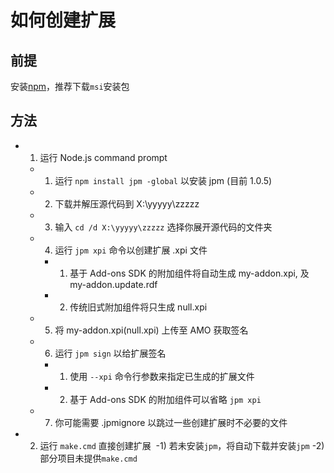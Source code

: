 # 如何创建扩展

## 前提

安装[npm](https://nodejs.org/download/release/latest/)，推荐下载`msi`安装包

## 方法
- 1) 运行 Node.js command prompt
  - 1) 运行 `npm install jpm -global` 以安装 jpm (目前 1.0.5)
  - 2) 下载并解压源代码到 X:\yyyyy\zzzzz
  - 3) 输入 `cd /d X:\yyyyy\zzzzz` 选择你展开源代码的文件夹
  - 4) 运行 `jpm xpi` 命令以创建扩展 .xpi 文件
    - 1) 基于 Add-ons SDK 的附加组件将自动生成 my-addon.xpi, 及 my-addon.update.rdf
    - 2) 传统旧式附加组件将只生成 null.xpi
  - 5) 将 my-addon.xpi(null.xpi) 上传至 AMO 获取签名
  - 6) 运行 `jpm sign` 以给扩展签名
    - 1) 使用 `--xpi` 命令行参数来指定已生成的扩展文件
    - 2) 基于 Add-ons SDK 的附加组件可以省略 `jpm xpi`
  - 7) 你可能需要 .jpmignore 以跳过一些创建扩展时不必要的文件
- 2) 运行 `make.cmd` 直接创建扩展
  -1) 若未安装`jpm`，将自动下载并安装`jpm`
  -2) 部分项目未提供`make.cmd`
